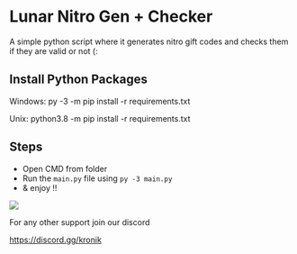 # Lunar Nitro Gen + Checker

A simple python script where it generates nitro gift codes and checks them if they are valid or not (:

## Install Python Packages
   Windows:
   py -3 -m pip install -r requirements.txt
   
   Unix:
   python3.8 -m pip install -r requirements.txt

## Steps

- Open CMD from folder
- Run the `main.py` file using `py -3 main.py` 
- & enjoy !!

<img src=https://i.imgur.com/4LyNvxZ.png />
</p>

For any other support join our discord 

https://discord.gg/kronik 
